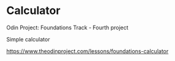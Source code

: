 # Calculator
Odin Project: Foundations Track - Fourth project

Simple calculator

https://www.theodinproject.com/lessons/foundations-calculator

